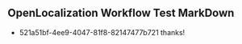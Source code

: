## OpenLocalization Workflow Test MarkDown
* 521a51bf-4ee9-4047-81f8-82147477b721 thanks!

<!--HONumber=Aug16_HO4-->


